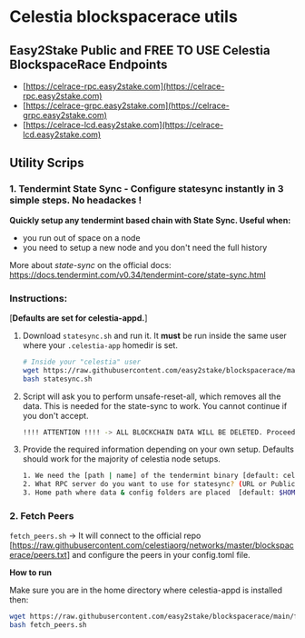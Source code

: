 # Celestia blockspacerace utils


## Easy2Stake Public and FREE TO USE Celestia BlockspaceRace Endpoints
* [https://celrace-rpc.easy2stake.com](https://celrace-rpc.easy2stake.com)
* [https://celrace-grpc.easy2stake.com](https://celrace-grpc.easy2stake.com)
* [https://celrace-lcd.easy2stake.com](https://celrace-lcd.easy2stake.com)


## Utility Scrips
### 1. Tendermint State Sync - Configure statesync instantly in 3 simple steps. No headackes !

**Quickly setup any tendermint based chain with State Sync. Useful when:**
- you run out of space on a node
- you need to setup a new node and you don't need the full history

More about *state-sync* on the official docs: https://docs.tendermint.com/v0.34/tendermint-core/state-sync.html

### Instructions: 
[**Defaults are set for celestia-appd.**]

1. Download `statesync.sh` and run it.
It **must** be run inside the same user where your `.celestia-app` homedir is set.
    ```sh
    # Inside your "celestia" user
    wget https://raw.githubusercontent.com/easy2stake/blockspacerace/main/statesync.sh
    bash statesync.sh
    ``` 
    
2. Script will ask you to perform unsafe-reset-all, which removes all the data. This is needed for the state-sync to work. You cannot continue if you don't accept.
     ```sh
    !!!! ATTENTION !!!! -> ALL BLOCKCHAIN DATA WILL BE DELETED. Proceed? [default: n]: y
    ```
    
3. Provide the required information depending on your own setup. Defaults should work for the majority of celestia node setups.
    ```sh
    1. We need the [path | name] of the tendermint binary [default: celestia-appd]:
    2. What RPC server do you want to use for statesync? (URL or Public IP & port) [default: http://celrace-sync.easy2stake.com:80]:
    3. Home path where data & config folders are placed  [default: $HOME/.celestia-app/]:
    ```

### 2. Fetch Peers
`fetch_peers.sh` -> It will connect to the official repo [https://raw.githubusercontent.com/celestiaorg/networks/master/blockspacerace/peers.txt] and configure the peers in your config.toml file.


**How to run**

Make sure you are in the home directory where celestia-appd is installed then:
```sh
wget https://raw.githubusercontent.com/easy2stake/blockspacerace/main/fetch_peers.sh
bash fetch_peers.sh
```
